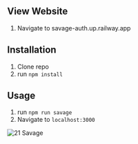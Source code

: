## View Website

1. Navigate to savage-auth.up.railway.app

## Installation

1. Clone repo
2. run `npm install`

## Usage

1. run `npm run savage`
2. Navigate to `localhost:3000`

![21 Savage](public/21savage.jpg)

